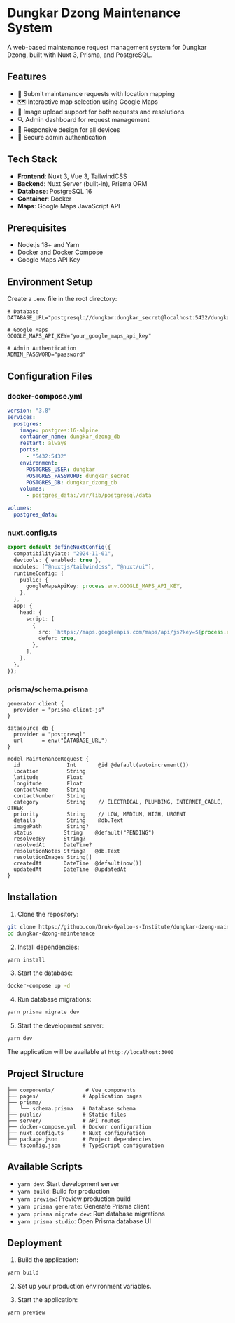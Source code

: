 # Dungkar Dzong Maintenance System

A web-based maintenance request management system for Dungkar Dzong, built with Nuxt 3, Prisma, and PostgreSQL.

## Features

- 📝 Submit maintenance requests with location mapping
- 🗺️ Interactive map selection using Google Maps
- 📸 Image upload support for both requests and resolutions
- 🔍 Admin dashboard for request management
- 📱 Responsive design for all devices
- 🔐 Secure admin authentication

## Tech Stack

- **Frontend**: Nuxt 3, Vue 3, TailwindCSS
- **Backend**: Nuxt Server (built-in), Prisma ORM
- **Database**: PostgreSQL 16
- **Container**: Docker
- **Maps**: Google Maps JavaScript API

## Prerequisites

- Node.js 18+ and Yarn
- Docker and Docker Compose
- Google Maps API Key

## Environment Setup

Create a `.env` file in the root directory:

```env
# Database
DATABASE_URL="postgresql://dungkar:dungkar_secret@localhost:5432/dungkar_dzong_db"

# Google Maps
GOOGLE_MAPS_API_KEY="your_google_maps_api_key"

# Admin Authentication
ADMIN_PASSWORD="password"
```

## Configuration Files

### docker-compose.yml

```yaml
version: "3.8"
services:
  postgres:
    image: postgres:16-alpine
    container_name: dungkar_dzong_db
    restart: always
    ports:
      - "5432:5432"
    environment:
      POSTGRES_USER: dungkar
      POSTGRES_PASSWORD: dungkar_secret
      POSTGRES_DB: dungkar_dzong_db
    volumes:
      - postgres_data:/var/lib/postgresql/data

volumes:
  postgres_data:
```

### nuxt.config.ts

```typescript
export default defineNuxtConfig({
  compatibilityDate: "2024-11-01",
  devtools: { enabled: true },
  modules: ["@nuxtjs/tailwindcss", "@nuxt/ui"],
  runtimeConfig: {
    public: {
      googleMapsApiKey: process.env.GOOGLE_MAPS_API_KEY,
    },
  },
  app: {
    head: {
      script: [
        {
          src: `https://maps.googleapis.com/maps/api/js?key=${process.env.GOOGLE_MAPS_API_KEY}`,
          defer: true,
        },
      ],
    },
  },
});
```

### prisma/schema.prisma

```prisma
generator client {
  provider = "prisma-client-js"
}

datasource db {
  provider = "postgresql"
  url      = env("DATABASE_URL")
}

model MaintenanceRequest {
  id               Int       @id @default(autoincrement())
  location         String
  latitude         Float
  longitude        Float
  contactName      String
  contactNumber    String
  category         String    // ELECTRICAL, PLUMBING, INTERNET_CABLE, OTHER
  priority         String    // LOW, MEDIUM, HIGH, URGENT
  details          String    @db.Text
  imagePath        String?
  status          String    @default("PENDING")
  resolvedBy      String?
  resolvedAt      DateTime?
  resolutionNotes String?   @db.Text
  resolutionImages String[]
  createdAt       DateTime  @default(now())
  updatedAt       DateTime  @updatedAt
}
```

## Installation

1. Clone the repository:

```bash
git clone https://github.com/Druk-Gyalpo-s-Institute/dungkar-dzong-maintenance.git
cd dungkar-dzong-maintenance
```

2. Install dependencies:

```bash
yarn install
```

3. Start the database:

```bash
docker-compose up -d
```

4. Run database migrations:

```bash
yarn prisma migrate dev
```

5. Start the development server:

```bash
yarn dev
```

The application will be available at `http://localhost:3000`

## Project Structure

```
├── components/          # Vue components
├── pages/              # Application pages
├── prisma/
│   └── schema.prisma   # Database schema
├── public/             # Static files
├── server/             # API routes
├── docker-compose.yml  # Docker configuration
├── nuxt.config.ts      # Nuxt configuration
├── package.json        # Project dependencies
└── tsconfig.json       # TypeScript configuration
```

## Available Scripts

- `yarn dev`: Start development server
- `yarn build`: Build for production
- `yarn preview`: Preview production build
- `yarn prisma generate`: Generate Prisma client
- `yarn prisma migrate dev`: Run database migrations
- `yarn prisma studio`: Open Prisma database UI

## Deployment

1. Build the application:

```bash
yarn build
```

2. Set up your production environment variables.

3. Start the application:

```bash
yarn preview
```
